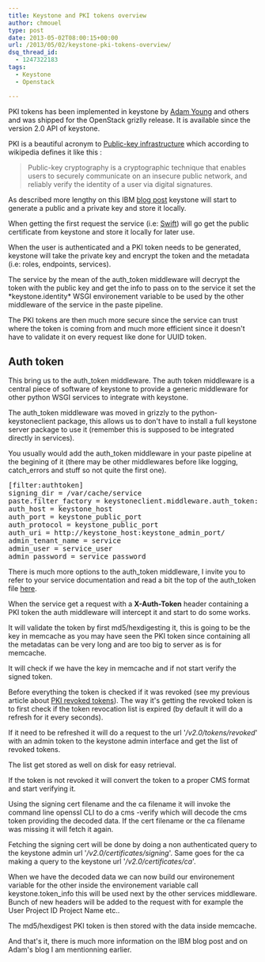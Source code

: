 ```yaml
---
title: Keystone and PKI tokens overview
author: chmouel
type: post
date: 2013-05-02T08:00:15+00:00
url: /2013/05/02/keystone-pki-tokens-overview/
dsq_thread_id:
  - 1247322183
tags:
  - Keystone
  - Openstack

---
```

PKI tokens has been implemented in keystone by [Adam Young][1] and others and was shipped for the OpenStack grizlly release. It is available since the version 2.0 API of keystone.

PKI is a beautiful acronym to [Public-key infrastructure][2] which according to wikipedia defines it like this :

> Public-key cryptography is a cryptographic technique that enables users to securely communicate on an insecure public network, and reliably verify the identity of a user via digital signatures.

As described more lengthy on this IBM [blog post][3] keystone will start to generate a public and a private key and store it locally.

When getting the first request the service (i.e: [Swift][4]) will go get the public certificate from keystone and store it locally for later use.

When the user is authenticated and a PKI token needs to be generated, keystone will take the private key and encrypt the token and the metadata (i.e: roles, endpoints, services).

The service by the mean of the auth_token middleware will decrypt the token with the public key and get the info to pass on to the service it set the \*keystone.identity\* WSGI environement variable to be used by the other middleware of the service in the paste pipeline.

The PKI tokens are then much more secure since the service can trust where the token is coming from and much more efficient since it doesn't have to validate it on every request like done for UUID token.

## Auth token

This bring us to the auth_token middleware. The auth token middleware is a central piece of software of keystone to provide a generic middleware for other python WSGI services to integrate with keystone.

The auth_token middleware was moved in grizzly to the python-keystoneclient package, this allows us to don't have to install a full keystone server package to use it (remember this is supposed to be integrated directly in services).

You usually would add the auth\_token middleware in your paste pipeline at the begining of it (there may be other middlewares before like logging, catch\_errors and stuff so not quite the first one).

<pre class="example">[filter:authtoken]
signing_dir = /var/cache/service
paste.filter_factory = keystoneclient.middleware.auth_token:filter_factory
auth_host = keystone_host
auth_port = keystone_public_port
auth_protocol = keystone_public_port
auth_uri = http://keystone_host:keystone_admin_port/
admin_tenant_name = service
admin_user = service_user
admin_password = service_password
</pre>

There is much more options to the auth\_token middleware, I invite you to refer to your service documentation and read a bit the top of the auth\_token file [here][5].

When the service get a request with a **X-Auth-Token** header containing a PKI token the auth middleware will intercept it and start to do some works.

It will validate the token by first md5/hexdigesting it, this is going to be the key in memcache as you may have seen the PKI token since containing all the metadatas can be very long and are too big to server as is for memcache.

It will check if we have the key in memcache and if not start verify the signed token.

Before everything the token is checked if it was revoked (see my previous article about [PKI revoked tokens][6]). The way it's getting the revoked token is to first check if the token revocation list is expired (by default it will do a refresh for it every seconds).

If it need to be refreshed it will do a request to the url '_/v2.0/tokens/revoked_' with an admin token to the keystone admin interface and get the list of revoked tokens.

The list get stored as well on disk for easy retrieval.

If the token is not revoked it will convert the token to a proper CMS format and start verifying it.

Using the signing cert filename and the ca filename it will invoke the command line openssl CLI to do a cms -verify which will decode the cms token providing the decoded data. If the cert filename or the ca filename was missing it will fetch it again.

Fetching the signing cert will be done by doing a non authenticated query to the keystone admin url '_/v2.0/certificates/signing_'. Same goes for the ca making a query to the keystone url '_/v2.0/certificates/ca_'.

When we have the decoded data we can now build our environement variable for the other inside the environement variable call keystone.token_info this will be used next by the other services middleware. Bunch of new headers will be added to the request with for example the User Project ID Project Name etc..

The md5/hexdigest PKI token is then stored with the data inside memcache.

And that's it, there is much more information on the IBM blog post and on Adam's blog I am mentionning earlier.

 [1]: http://adam.younglogic.com/
 [2]: http://en.wikipedia.org/wiki/Public-key_infrastructure
 [3]: https://www.ibm.com/developerworks/community/blogs/e93514d3-c4f0-4aa0-8844-497f370090f5/entry/openstack_keystone_workflow_token_scoping?lang%3Den
 [4]: http://github.com/openstack/swift
 [5]: https://github.com/openstack/python-keystoneclient/blob/master/keystoneclient/middleware/auth_token.py
 [6]: https://blog.chmouel.com/2013/04/22/howto-revoke-a-token-with-keystone-and-pki-v2-0-api/